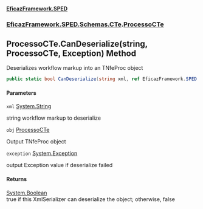 #### [EficazFramework.SPED](EficazFrameworkSPED.md 'EficazFramework SPED')
### [EficazFramework.SPED.Schemas.CTe](EficazFramework.SPED.Schemas.CTe.md 'EficazFramework.SPED.Schemas.CTe').[ProcessoCTe](EficazFramework.SPED.Schemas.CTe/ProcessoCTe.md 'EficazFramework.SPED.Schemas.CTe.ProcessoCTe')

## ProcessoCTe.CanDeserialize(string, ProcessoCTe, Exception) Method

Deserializes workflow markup into an TNfeProc object

```csharp
public static bool CanDeserialize(string xml, ref EficazFramework.SPED.Schemas.CTe.ProcessoCTe obj, ref System.Exception exception);
```
#### Parameters

<a name='EficazFramework.SPED.Schemas.CTe.ProcessoCTe.CanDeserialize(string,EficazFramework.SPED.Schemas.CTe.ProcessoCTe,System.Exception).xml'></a>

`xml` [System.String](https://docs.microsoft.com/en-us/dotnet/api/System.String 'System.String')

string workflow markup to deserialize

<a name='EficazFramework.SPED.Schemas.CTe.ProcessoCTe.CanDeserialize(string,EficazFramework.SPED.Schemas.CTe.ProcessoCTe,System.Exception).obj'></a>

`obj` [ProcessoCTe](EficazFramework.SPED.Schemas.CTe/ProcessoCTe.md 'EficazFramework.SPED.Schemas.CTe.ProcessoCTe')

Output TNfeProc object

<a name='EficazFramework.SPED.Schemas.CTe.ProcessoCTe.CanDeserialize(string,EficazFramework.SPED.Schemas.CTe.ProcessoCTe,System.Exception).exception'></a>

`exception` [System.Exception](https://docs.microsoft.com/en-us/dotnet/api/System.Exception 'System.Exception')

output Exception value if deserialize failed

#### Returns
[System.Boolean](https://docs.microsoft.com/en-us/dotnet/api/System.Boolean 'System.Boolean')  
true if this XmlSerializer can deserialize the object; otherwise, false
